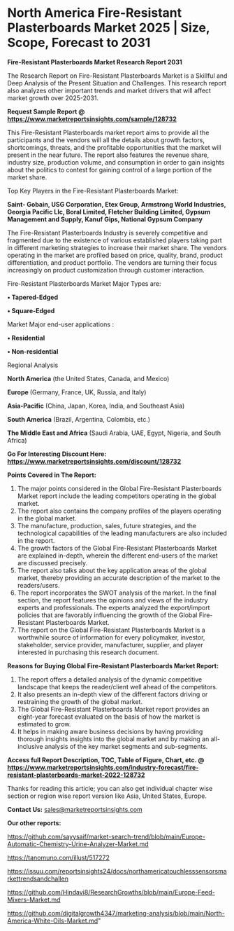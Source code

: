 # North America Fire-Resistant Plasterboards Market 2025 | Size, Scope, Forecast to 2031

<strong>Fire-Resistant Plasterboards Market Research Report 2031</strong>

The Research Report on Fire-Resistant Plasterboards Market is a Skillful and Deep Analysis of the Present Situation and Challenges. This research report also analyzes other important trends and market drivers that will affect market growth over 2025-2031.

<strong>Request Sample Report @ <a href=https://www.marketreportsinsights.com/sample/128732>https://www.marketreportsinsights.com/sample/128732</a></strong>

This Fire-Resistant Plasterboards market report aims to provide all the participants and the vendors will all the details about growth factors, shortcomings, threats, and the profitable opportunities that the market will present in the near future. The report also features the revenue share, industry size, production volume, and consumption in order to gain insights about the politics to contest for gaining control of a large portion of the market share.

Top Key Players in the Fire-Resistant Plasterboards Market:

<strong>Saint- Gobain, USG Corporation, Etex Group, Armstrong World Industries, Georgia Pacific Llc, Boral Limited, Fletcher Building Limited, Gypsum Management and Supply, Kanuf Gips, National Gypsum Company</strong>

The Fire-Resistant Plasterboards Industry is severely competitive and fragmented due to the existence of various established players taking part in different marketing strategies to increase their market share. The vendors operating in the market are profiled based on price, quality, brand, product differentiation, and product portfolio. The vendors are turning their focus increasingly on product customization through customer interaction.

Fire-Resistant Plasterboards Market Major Types are:

<strong>• Tapered-Edged

• Square-Edged</strong>

Market Major end-user applications :

<strong>• Residential

• Non-residential</strong>

Regional Analysis

</u><strong><b>North America</b></strong> (the United States, Canada, and Mexico)

<strong><b>Europe </b></strong>(Germany, France, UK, Russia, and Italy)

<strong><b>Asia-Pacific</b></strong> (China, Japan, Korea, India, and Southeast Asia)

<strong><b>South America</b></strong> (Brazil, Argentina, Colombia, etc.)

<strong><b>The Middle East and Africa</b></strong> (Saudi Arabia, UAE, Egypt, Nigeria, and South Africa)

<strong>Go For Interesting Discount Here: <a href=https://www.marketreportsinsights.com/discount/128732>https://www.marketreportsinsights.com/discount/128732</a></strong>

<strong>Points Covered in The Report:</strong>
<ol>
  <li>The major points considered in the Global Fire-Resistant Plasterboards Market report include the leading competitors operating in the global market.</li>
  <li>The report also contains the company profiles of the players operating in the global market.</li>
  <li>The manufacture, production, sales, future strategies, and the technological capabilities of the leading manufacturers are also included in the report.</li>
  <li>The growth factors of the Global Fire-Resistant Plasterboards Market are explained in-depth, wherein the different end-users of the market are discussed precisely.</li>
  <li>The report also talks about the key application areas of the global market, thereby providing an accurate description of the market to the readers/users.</li>
  <li>The report incorporates the SWOT analysis of the market. In the final section, the report features the opinions and views of the industry experts and professionals. The experts analyzed the export/import policies that are favorably influencing the growth of the Global Fire-Resistant Plasterboards Market.</li>
  <li>The report on the Global Fire-Resistant Plasterboards Market is a worthwhile source of information for every policymaker, investor, stakeholder, service provider, manufacturer, supplier, and player interested in purchasing this research document.</li>
</ol>
<strong>Reasons for Buying Global Fire-Resistant Plasterboards Market Report:</strong>

<ol>
  <li>The report offers a detailed analysis of the dynamic competitive landscape that keeps the reader/client well ahead of the competitors.</li>
  <li>It also presents an in-depth view of the different factors driving or restraining the growth of the global market.</li>
  <li>The Global Fire-Resistant Plasterboards Market report provides an eight-year forecast evaluated on the basis of how the market is estimated to grow.</li>
  <li>It helps in making aware business decisions by having providing thorough insights insights into the global market and by making an all-inclusive analysis of the key market segments and sub-segments.</li>
</ol>
<strong>Access full Report Description, TOC, Table of Figure, Chart, etc. @ <a href=https://www.marketreportsinsights.com/industry-forecast/fire-resistant-plasterboards-market-2022-128732>https://www.marketreportsinsights.com/industry-forecast/fire-resistant-plasterboards-market-2022-128732</a></strong>


Thanks for reading this article; you can also get individual chapter wise section or region wise report version like Asia, United States, Europe.

<strong>Contact Us:</strong>
sales@marketreportsinsights.com

<strong>Our other reports:</strong>

<a href=https://github.com/sayysaif/market-search-trend/blob/main/Europe-Automatic-Chemistry-Urine-Analyzer-Market.md>https://github.com/sayysaif/market-search-trend/blob/main/Europe-Automatic-Chemistry-Urine-Analyzer-Market.md</a>

<a href=https://tanomuno.com/illust/517272>https://tanomuno.com/illust/517272</a>

<a href=https://issuu.com/reportsinsights24/docs/northamericatouchlesssensorsmarkettrendsandchallen>https://issuu.com/reportsinsights24/docs/northamericatouchlesssensorsmarkettrendsandchallen</a>

<a href=https://github.com/Hindavi8/ResearchGrowths/blob/main/Europe-Feed-Mixers-Market.md>https://github.com/Hindavi8/ResearchGrowths/blob/main/Europe-Feed-Mixers-Market.md</a>

<a href=https://github.com/digitalgrowth4347/marketing-analysis/blob/main/North-America-White-Oils-Market.md>https://github.com/digitalgrowth4347/marketing-analysis/blob/main/North-America-White-Oils-Market.md</a>"
